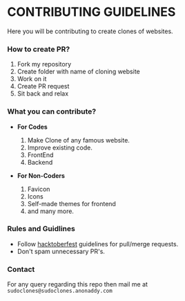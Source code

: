 # CONTRIBUTING GUIDELINES

Here you will be contributing to create clones of websites.

### How to create PR?
  1. Fork my repository
  2. Create folder with name of cloning website
  3. Work on it
  4. Create PR request
  5. Sit back and relax

### What you can contribute?
* **For Codes**
  1. Make Clone of any famous website.
  2. Improve existing code.
  3. FrontEnd
  4. Backend

* **For Non-Coders**
  1. Favicon
  2. Icons 
  3. Self-made themes for frontend
  4. and many more.

### Rules and Guidlines
* Follow [hacktoberfest](https://hacktoberfest.com/participation/#pr-mr-details) guidelines for pull/merge requests.
* Don't spam unnecessary PR's.

### Contact
For any  query regarding this repo then mail me at `sudoclones@sudoclones.anonaddy.com`
